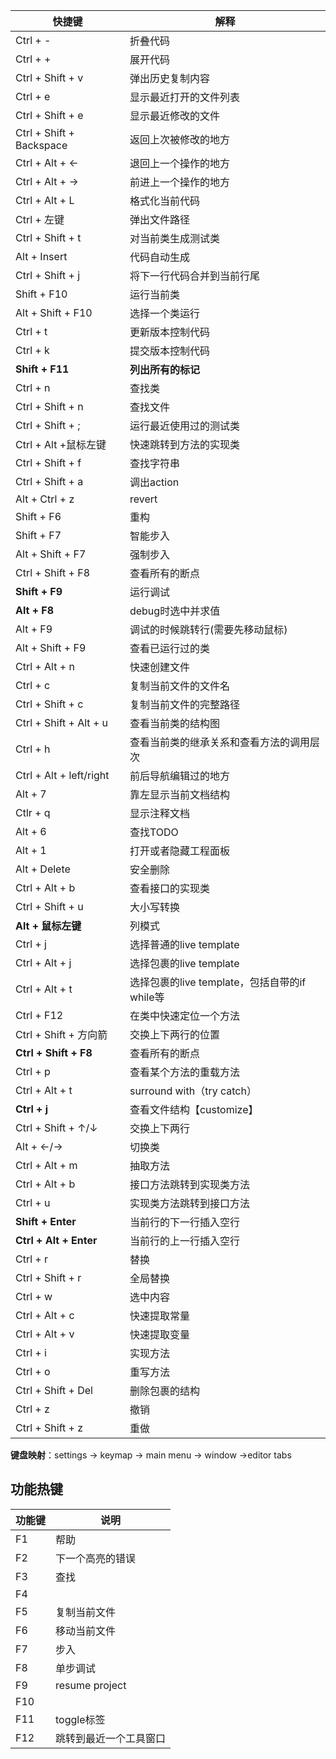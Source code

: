 | 快捷键                   | 解释                                          |
| ------------------------ | --------------------------------------------- |
| Ctrl + -                 | 折叠代码                                      |
| Ctrl + +                 | 展开代码                                      |
| Ctrl + Shift + v         | 弹出历史复制内容                              |
| Ctrl + e                 | 显示最近打开的文件列表                        |
| Ctrl + Shift + e         | 显示最近修改的文件                            |
| Ctrl + Shift + Backspace | 返回上次被修改的地方                          |
| Ctrl + Alt + ←           | 退回上一个操作的地方                          |
| Ctrl + Alt + →           | 前进上一个操作的地方                          |
| Ctrl + Alt + L           | 格式化当前代码                                |
| Ctrl + 左键              | 弹出文件路径                                  |
| Ctrl + Shift + t         | 对当前类生成测试类                            |
| Alt + Insert             | 代码自动生成                                  |
| Ctrl + Shift + j         | 将下一行代码合并到当前行尾                    |
| Shift + F10              | 运行当前类                                    |
| Alt + Shift + F10        | 选择一个类运行                                |
| Ctrl + t                 | 更新版本控制代码                              |
| Ctrl + k                 | 提交版本控制代码                              |
| **Shift + F11**          | **列出所有的标记**                            |
| Ctrl + n                 | 查找类                                        |
| Ctrl + Shift + n         | 查找文件                                      |
| Ctrl + Shift + ;         | 运行最近使用过的测试类                        |
| Ctrl + Alt  +鼠标左键    | 快速跳转到方法的实现类                        |
| Ctrl + Shift + f         | 查找字符串                                    |
| Ctrl + Shift + a         | 调出action                                    |
| Alt + Ctrl + z           | revert                                        |
| Shift + F6               | 重构                                          |
| Shift + F7               | 智能步入                                      |
| Alt + Shift + F7         | 强制步入                                      |
| Ctrl + Shift + F8        | 查看所有的断点                                |
| **Shift + F9**           | 运行调试                                      |
| **Alt + F8**             | debug时选中并求值                             |
| Alt + F9                 | 调试的时候跳转行(需要先移动鼠标)              |
| Alt + Shift + F9         | 查看已运行过的类                              |
| Ctrl + Alt + n           | 快速创建文件                                  |
| Ctrl + c                 | 复制当前文件的文件名                          |
| Ctrl + Shift + c         | 复制当前文件的完整路径                        |
| Ctrl + Shift + Alt + u   | 查看当前类的结构图                            |
| Ctrl + h                 | 查看当前类的继承关系和查看方法的调用层次      |
| Ctrl + Alt + left/right  | 前后导航编辑过的地方                          |
| Alt + 7                  | 靠左显示当前文档结构                          |
| Ctlr + q                 | 显示注释文档                                  |
| Alt + 6                  | 查找TODO                                      |
| Alt + 1                  | 打开或者隐藏工程面板                          |
| Alt + Delete             | 安全删除                                      |
| Ctrl + Alt + b           | 查看接口的实现类                              |
| Ctrl + Shift + u         | 大小写转换                                    |
| **Alt + 鼠标左键**       | 列模式                                        |
| Ctrl + j                 | 选择普通的live template                       |
| Ctrl + Alt + j           | 选择包裹的live template                       |
| Ctrl + Alt + t           | 选择包裹的live template，包括自带的if while等 |
| Ctrl + F12               | 在类中快速定位一个方法                        |
| Ctrl + Shift + 方向箭    | 交换上下两行的位置                            |
| **Ctrl + Shift + F8**    | 查看所有的断点                                |
| Ctrl + p                 | 查看某个方法的重载方法                        |
| Ctrl + Alt + t           | surround with（try catch）                    |
| **Ctrl + j**             | 查看文件结构【customize】                     |
| Ctrl + Shift + ↑/↓       | 交换上下两行                                  |
| Alt + ←/→                | 切换类                                        |
| Ctrl + Alt + m           | 抽取方法                                      |
| Ctrl + Alt + b           | 接口方法跳转到实现类方法                      |
| Ctrl + u                 | 实现类方法跳转到接口方法                      |
| **Shift + Enter**        | 当前行的下一行插入空行                        |
| **Ctrl + Alt + Enter**   | 当前行的上一行插入空行                        |
| Ctrl + r                 | 替换                                          |
| Ctrl + Shift + r         | 全局替换                                      |
| Ctrl + w                 | 选中内容                                      |
| Ctrl + Alt + c           | 快速提取常量                                  |
| Ctrl + Alt + v           | 快速提取变量                                  |
| Ctrl + i                 | 实现方法                                      |
| Ctrl + o                 | 重写方法                                      |
| Ctrl + Shift + Del       | 删除包裹的结构                                |
| Ctrl + z                 | 撤销                                          |
| Ctrl + Shift + z         | 重做                                          |

**键盘映射**：settings -> keymap -> main menu -> window ->editor tabs



## 功能热键

| 功能键 | 说明                   |
| ------ | ---------------------- |
| F1     | 帮助                   |
| F2     | 下一个高亮的错误       |
| F3     | 查找                   |
| F4     |                        |
| F5     | 复制当前文件           |
| F6     | 移动当前文件           |
| F7     | 步入                   |
| F8     | 单步调试               |
| F9     | resume project         |
| F10    |                        |
| F11    | toggle标签             |
| F12    | 跳转到最近一个工具窗口 |

